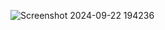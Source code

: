 ![Screenshot 2024-09-22 194236](https://github.com/user-attachments/assets/163f68ff-9983-4e2d-ad98-468fc7e72751)
